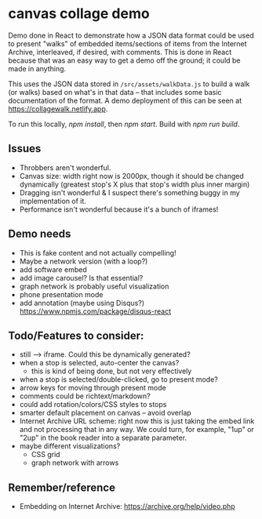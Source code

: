 # canvas collage demo

Demo done in React to demonstrate how a JSON data format could be used to present "walks" of embedded items/sections of items from the Internet Archive, interleaved, if desired, with comments. This is done in React because that was an easy way to get a demo off the ground; it could be made in anything.

This uses the JSON data stored in `/src/assets/walkData.js` to build a walk (or walks) based on what's in that data – that includes some basic documentation of the format. A demo deployment of this can be seen at https://collagewalk.netlify.app.

To run this locally, _npm install_, then _npm start_. Build with _npm run build_.

## Issues

 - Throbbers aren't wonderful.
 - Canvas size: width right now is 2000px, though it should be changed dynamically (greatest stop's X plus that stop's width plus inner margin)
 - Dragging isn't wonderful & I suspect there's something buggy in my implementation of it.
 - Performance isn't wonderful because it's a bunch of iframes! 

## Demo needs

 - This is fake content and not actually compelling! 
 - Maybe a network version (with a loop?)
 - add software embed
 - add image carousel? Is that essential?
 - graph network is probably useful visualization
 - phone presentation mode
 - add annotation (maybe using Disqus?) https://www.npmjs.com/package/disqus-react

## Todo/Features to consider:

 - still —> iframe. Could this be dynamically generated?
 - when a stop is selected, auto-center the canvas?
   - this is kind of being done, but not very effectively
 - when a stop is selected/double-clicked, go to present mode?
 - arrow keys for moving through present mode
 - comments could be richtext/markdown?
 - could add rotation/colors/CSS styles to stops
 - smarter default placement on canvas – avoid overlap
 - Internet Archive URL scheme: right now this is just taking the embed link and not processing that in any way. We could turn, for example, "1up" or "2up" in the book reader into a separate parameter.
 - maybe different visualizations?
   - CSS grid
   - graph network with arrows

## Remember/reference

 * Embedding on Internet Archive: https://archive.org/help/video.php